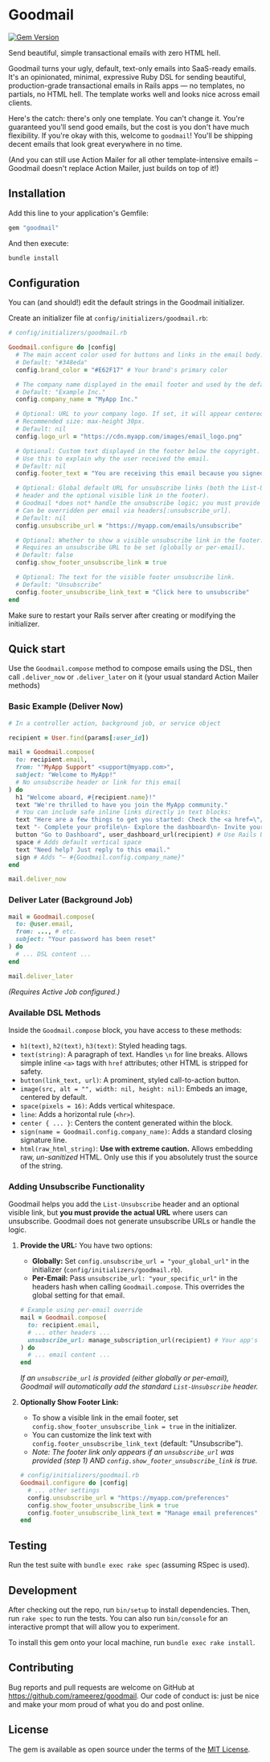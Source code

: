 # Goodmail
[![Gem Version](https://badge.fury.io/rb/pay.svg)](https://badge.fury.io/rb/pay)

Send beautiful, simple transactional emails with zero HTML hell.

Goodmail turns your ugly, default, text-only emails into SaaS-ready emails. It's an opinionated, minimal, expressive Ruby DSL for sending beautiful, production-grade transactional emails in Rails apps — no templates, no partials, no HTML hell. The template works well and looks nice across email clients.

Here's the catch: there's only one template. You can't change it. You're guaranteed you'll send good emails, but the cost is you don't have much flexibility. If you're okay with this, welcome to `goodmail`! You'll be shipping decent emails that look great everywhere in no time.

(And you can still use Action Mailer for all other template-intensive emails – Goodmail doesn't replace Action Mailer, just builds on top of it!)

## Installation

Add this line to your application's Gemfile:

```ruby
gem "goodmail"
```

And then execute:

```bash
bundle install
```

## Configuration

You can (and should!) edit the default strings in the Goodmail initializer.

Create an initializer file at `config/initializers/goodmail.rb`:

```ruby
# config/initializers/goodmail.rb

Goodmail.configure do |config|
  # The main accent color used for buttons and links in the email body.
  # Default: "#348eda"
  config.brand_color = "#E62F17" # Your brand's primary color

  # The company name displayed in the email footer and used by the default `sign` helper.
  # Default: "Example Inc."
  config.company_name = "MyApp Inc."

  # Optional: URL to your company logo. If set, it will appear centered in the header.
  # Recommended size: max-height 30px.
  # Default: nil
  config.logo_url = "https://cdn.myapp.com/images/email_logo.png"

  # Optional: Custom text displayed in the footer below the copyright.
  # Use this to explain why the user received the email.
  # Default: nil
  config.footer_text = "You are receiving this email because you signed up for an account at MyApp."

  # Optional: Global default URL for unsubscribe links (both the List-Unsubscribe
  # header and the optional visible link in the footer).
  # Goodmail *does not* handle the unsubscribe logic; you must provide a valid URL.
  # Can be overridden per email via headers[:unsubscribe_url].
  # Default: nil
  config.unsubscribe_url = "https://myapp.com/emails/unsubscribe"

  # Optional: Whether to show a visible unsubscribe link in the footer.
  # Requires an unsubscribe URL to be set (globally or per-email).
  # Default: false
  config.show_footer_unsubscribe_link = true

  # Optional: The text for the visible footer unsubscribe link.
  # Default: "Unsubscribe"
  config.footer_unsubscribe_link_text = "Click here to unsubscribe"
end
```

Make sure to restart your Rails server after creating or modifying the initializer.

## Quick start

Use the `Goodmail.compose` method to compose emails using the DSL, then call `.deliver_now` or `.deliver_later` on it (your usual standard Action Mailer methods)

### Basic Example (Deliver Now)

```ruby
# In a controller action, background job, or service object

recipient = User.find(params[:user_id])

mail = Goodmail.compose(
  to: recipient.email,
  from: ""MyApp Support" <support@myapp.com>",
  subject: "Welcome to MyApp!"
  # No unsubscribe header or link for this email
) do
  h1 "Welcome aboard, #{recipient.name}!"
  text "We're thrilled to have you join the MyApp community."
  # You can include safe inline links directly in text blocks:
  text "Here are a few things to get you started: Check the <a href=\"/help\">Help Center</a>."
  text "- Complete your profile\n- Explore the dashboard\n- Invite your team"
  button "Go to Dashboard", user_dashboard_url(recipient) # Use Rails URL helpers
  space # Adds default vertical space
  text "Need help? Just reply to this email."
  sign # Adds "– #{Goodmail.config.company_name}"
end

mail.deliver_now
```

### Deliver Later (Background Job)

```ruby
mail = Goodmail.compose(
  to: @user.email,
  from: ..., # etc.
  subject: "Your password has been reset"
) do
  # ... DSL content ...
end

mail.deliver_later
```

*(Requires Active Job configured.)*

### Available DSL Methods

Inside the `Goodmail.compose` block, you have access to these methods:

*   `h1(text)`, `h2(text)`, `h3(text)`: Styled heading tags.
*   `text(string)`: A paragraph of text. Handles `\n` for line breaks. Allows simple inline `<a>` tags with `href` attributes; other HTML is stripped for safety.
*   `button(link_text, url)`: A prominent, styled call-to-action button.
*   `image(src, alt = "", width: nil, height: nil)`: Embeds an image, centered by default.
*   `space(pixels = 16)`: Adds vertical whitespace.
*   `line`: Adds a horizontal rule (`<hr>`).
*   `center { ... }`: Centers the content generated within the block.
*   `sign(name = Goodmail.config.company_name)`: Adds a standard closing signature line.
*   `html(raw_html_string)`: **Use with extreme caution.** Allows embedding raw, *un-sanitized* HTML. Only use this if you absolutely trust the source of the string.

### Adding Unsubscribe Functionality

Goodmail helps you add the `List-Unsubscribe` header and an optional visible link, but **you must provide the actual URL** where users can unsubscribe. Goodmail does not generate unsubscribe URLs or handle the logic.

1.  **Provide the URL:** You have two options:
    *   **Globally:** Set `config.unsubscribe_url = "your_global_url"` in the initializer (`config/initializers/goodmail.rb`).
    *   **Per-Email:** Pass `unsubscribe_url: "your_specific_url"` in the headers hash when calling `Goodmail.compose`. This overrides the global setting for that email.

    ```ruby
    # Example using per-email override
    mail = Goodmail.compose(
      to: recipient.email,
      # ... other headers ...
      unsubscribe_url: manage_subscription_url(recipient) # Your app's URL helper
    ) do
      # ... email content ...
    end
    ```
    *If an `unsubscribe_url` is provided (either globally or per-email), Goodmail will automatically add the standard `List-Unsubscribe` header.*

2.  **Optionally Show Footer Link:**
    *   To show a visible link in the email footer, set `config.show_footer_unsubscribe_link = true` in the initializer.
    *   You can customize the link text with `config.footer_unsubscribe_link_text` (default: "Unsubscribe").
    *   *Note: The footer link only appears if an `unsubscribe_url` was provided (step 1) AND `config.show_footer_unsubscribe_link` is true.* 

    ```ruby
    # config/initializers/goodmail.rb
    Goodmail.configure do |config|
      # ... other settings
      config.unsubscribe_url = "https://myapp.com/preferences"
      config.show_footer_unsubscribe_link = true
      config.footer_unsubscribe_link_text = "Manage email preferences"
    end
    ```

## Testing

Run the test suite with `bundle exec rake spec` (assuming RSpec is used).

## Development

After checking out the repo, run `bin/setup` to install dependencies. Then, run `rake spec` to run the tests. You can also run `bin/console` for an interactive prompt that will allow you to experiment.

To install this gem onto your local machine, run `bundle exec rake install`.

## Contributing

Bug reports and pull requests are welcome on GitHub at https://github.com/rameerez/goodmail. Our code of conduct is: just be nice and make your mom proud of what you do and post online.

## License

The gem is available as open source under the terms of the [MIT License](https://opensource.org/licenses/MIT).
